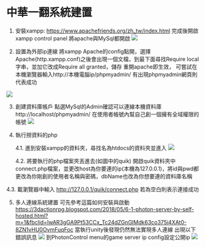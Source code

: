 # 中華一翻系統建置
1. 安裝xampp: https://www.apachefriends.org/zh_tw/index.html
完成後開啟xampp control panel 將apache與MySql都開啟
![](https://i.imgur.com/8NNKm93.png)

2. 設置為外部ip連線
將xampp Apache的config點開，選擇Apache(http.xampp.conf)之後會出現一個文檔，到最下面尋找Require local字串，並加它改成Require all granted，儲存 重開apache即生效，
可嘗試在本機瀏覽器輸入http://本機電腦ip/phpmyadmin/ 有出現phpmyadmin網頁則代表成功

![](https://i.imgur.com/o4GWsfT.png)

3. 創建資料庫帳戶
點選MySql的Admin確認可以連線本機資料庫
http://localhost/phpmyadmin/
在使用者帳號內幫自己創一個擁有全域權限的帳號
![](https://i.imgur.com/lKbKG1L.png)

4. 執行撈資料的php

   4.1. 進到安裝xampp的資料夾，尋找名為htdocs的資料夾並進入
  ![](https://i.imgur.com/rQU34Xe.png)

   4.2. 將要執行的php檔案夾丟進去(如圖中的quik)
  開啟quik資料夾中connect.php檔案，並更改host為你要連的ip(本機為127.0.0.1)，將id與pwd都更改為你剛創的使用者名稱與密碼，dbName也改為你想要連的資料庫名稱
  <!-- ![](https://i.imgur.com/0uE65MM.png) -->
   
   4.3. 載瀏覽器中輸入 http://127.0.0.1/quik/connect.php
  若為空白則表示連接成功

5. 多人連線系統建置
可先參考這篇如何安裝與啟動
https://3dactionrpg.blogspot.com/2018/05/6-1-photon-server-by-self-hosted.html?m=1&fbclid=IwAR3gGA9Pt53CCx_Tc24dZGnGIMdk63co375i4XAt0-8ZN1vHU0OvmFuqFoc
當執行unity後發現仍然無法實現多人連線 出現以下錯誤訊息
![](https://i.imgur.com/kdk3nkr.jpg)
到PhotonControl menu的game server ip config設定公開ip
![](https://i.imgur.com/bIjRogi.png)
